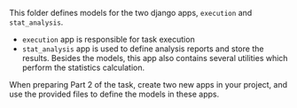This folder defines models for the two django apps, `execution` and `stat_analysis`.

- `execution` app is responsible for task execution
- `stat_analysis` app is used to define analysis reports and store the results.
  Besides the models, this app also contains several utilities which perform
  the statistics calculation.

When preparing Part 2 of the task, create two new apps in your project, and use the provided
files to define the models in these apps.
